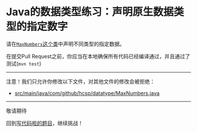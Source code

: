 # Java的数据类型练习：声明原生数据类型的指定数字

请在[`MaxNumbers`这个类](https://github.com/hcsp/declare-numbers-of-primitive-types/blob/master/src/main/java/com/github/hcsp/datatype/MaxNumbers.java)中声明不同类型的指定数据。

在提交Pull Request之前，你应当在本地确保所有代码已经编译通过，并且通过了测试(`mvn test`)

-----
注意！我们只允许你修改以下文件，对其他文件的修改会被拒绝：
- [src/main/java/com/github/hcsp/datatype/MaxNumbers.java](https://github.com/hcsp/declare-numbers-of-primitive-types/blob/master/src/main/java/com/github/hcsp/datatype/MaxNumbers.java)
-----


敬请期待

回到[写代码啦的题目](https://xiedaimala.com/tasks/316bb6cc-6aa6-4dac-85e4-ce1c01b72c83/quizzes/6deff641-d53b-485b-9253-614655e16f3b)，继续挑战！
